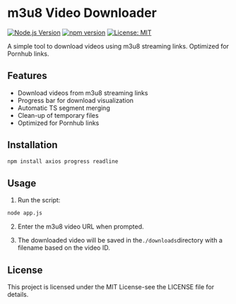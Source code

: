 # m3u8 Video Downloader

[![Node.js Version](https://img.shields.io/node/v/your-package-name.svg)](https://nodejs.org/)
[![npm version](https://img.shields.io/npm/v/your-package-name.svg)](https://www.npmjs.com/)
[![License: MIT](https://img.shields.io/badge/License-MIT-yellow.svg)](https://opensource.org/licenses/MIT)

A simple tool to download videos using m3u8 streaming links. Optimized for Pornhub links.

## Features

- Download videos from m3u8 streaming links
- Progress bar for download visualization
- Automatic TS segment merging
- Clean-up of temporary files
- Optimized for Pornhub links

## Installation

```bash
npm install axios progress readline
```

## Usage


1. Run the script:

```bash
node app.js
```

2. Enter the m3u8 video URL when prompted.

3. The downloaded video will be saved in the`./downloads`directory with a filename based on the video ID.

## License

This project is licensed under the MIT License-see the LICENSE file for details.
